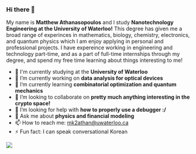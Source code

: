 ### Hi there 👋

My name is **Matthew Athanasopoulos** and I study **Nanotechnology Engineering at the University of Waterloo!** This degree has given me a broad range of experinces in mathematics, biology, chemistry, electronics, and quantum physics which I am enjoy applying in personal and professional projects. I have expereince working in engineering and technology part-time, and as a part of full-time internships through my degree, and spend my free time learning about things interesting to me!

- 🏢 I'm currently studying at the **University of Waterloo**
- 🔭 I’m currently working on **data analysis for optical devices**
- 🌱 I’m currently learning **combinatorial optimization and quantum mechanics**
- 👯 I’m looking to collaborate on **pretty much anything interesting in the crypto space!**
- 🤔 I’m looking for help with **how to properly use a debugger :/**
- 💬 Ask me about **physics and financial modeling**
- 📫 How to reach me: mk2athan@uwaterloo.ca
- ⚡ Fun fact: I can speak conversational Korean

![](https://komarev.com/ghpvc/?username=mqzpt&color=brightgreen)
